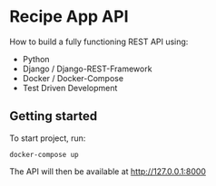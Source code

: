 # Recipe App API

How to build a fully functioning REST API using:

 - Python
 - Django / Django-REST-Framework
 - Docker / Docker-Compose
 - Test Driven Development

## Getting started

To start project, run:

```
docker-compose up
```

The API will then be available at http://127.0.0.1:8000